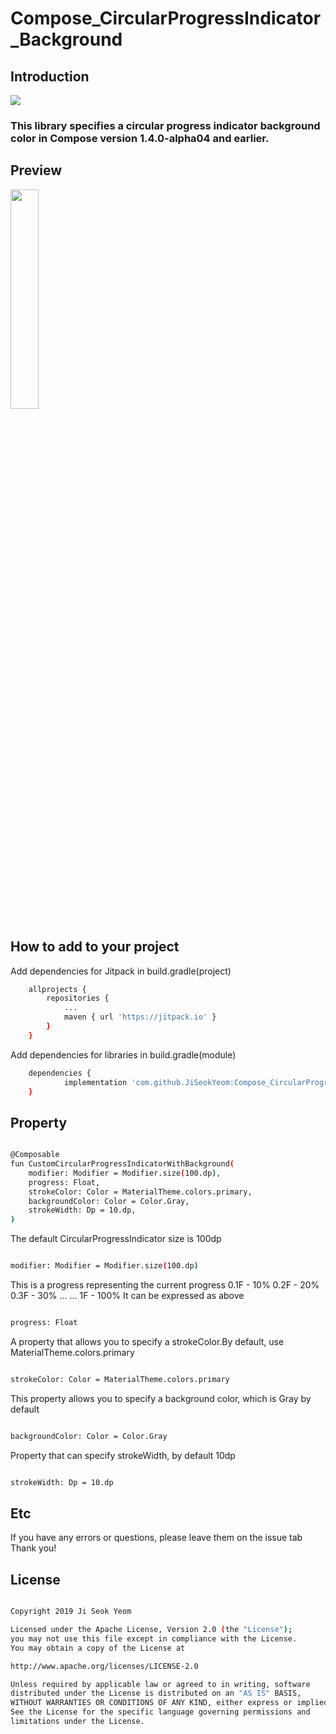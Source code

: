 # Compose_CircularProgressIndicator_Background

## Introduction

[![](https://jitpack.io/v/JiSeokYeom/Compose_CircularProgressIndicator_Background.svg)](https://jitpack.io/#JiSeokYeom/Compose_CircularProgressIndicator_Background)

<h3> This library specifies a circular progress indicator background color in Compose version 1.4.0-alpha04 and earlier.



## Preview

<img src = "https://github.com/JiSeokYeom/Compose_CircularProgressIndicator_Background/assets/38849158/9db987f5-7654-4037-8bcb-6cca2499d2cb.png" width="30%" height="30%">

## How to add to your project


Add dependencies for Jitpack in build.gradle(project)

```bash
  	allprojects {
		repositories {
			...
			maven { url 'https://jitpack.io' }
		}
	}
```

Add dependencies for libraries in build.gradle(module)
```bash
  	dependencies {
	        implementation 'com.github.JiSeokYeom:Compose_CircularProgressIndicator_Background:LATEST_VERSION'
	}
```

## Property

```bash

@Composable
fun CustomCircularProgressIndicatorWithBackground(
    modifier: Modifier = Modifier.size(100.dp),
    progress: Float,
    strokeColor: Color = MaterialTheme.colors.primary,
    backgroundColor: Color = Color.Gray,
    strokeWidth: Dp = 10.dp,
)

```

The default CircularProgressIndicator size is 100dp

```bash

modifier: Modifier = Modifier.size(100.dp)

```

This is a progress representing the current progress
0.1F - 10%
0.2F - 20%
0.3F - 30%
...
...
1F - 100%
It can be expressed as above


```bash

progress: Float

```

A property that allows you to specify a strokeColor.By default, use MaterialTheme.colors.primary

```bash

strokeColor: Color = MaterialTheme.colors.primary

```

This property allows you to specify a background color, which is Gray by default

```bash

backgroundColor: Color = Color.Gray

```

Property that can specify strokeWidth, by default 10dp

```bash

strokeWidth: Dp = 10.dp

```

## Etc

If you have any errors or questions, please leave them on the issue tab Thank you!


## License

```bash

Copyright 2019 Ji Seok Yeom

Licensed under the Apache License, Version 2.0 (the "License");
you may not use this file except in compliance with the License.
You may obtain a copy of the License at

http://www.apache.org/licenses/LICENSE-2.0

Unless required by applicable law or agreed to in writing, software
distributed under the License is distributed on an "AS IS" BASIS,
WITHOUT WARRANTIES OR CONDITIONS OF ANY KIND, either express or implied.
See the License for the specific language governing permissions and
limitations under the License.

```

